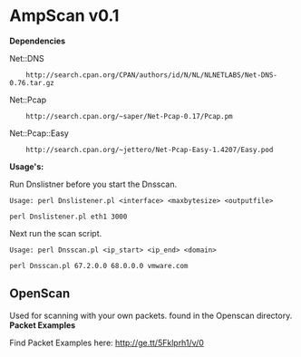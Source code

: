 AmpScan v0.1
=======
**Dependencies**

Net::DNS

        http://search.cpan.org/CPAN/authors/id/N/NL/NLNETLABS/Net-DNS-0.76.tar.gz
Net::Pcap

        http://search.cpan.org/~saper/Net-Pcap-0.17/Pcap.pm
Net::Pcap::Easy

        http://search.cpan.org/~jettero/Net-Pcap-Easy-1.4207/Easy.pod
**Usage's:**

Run Dnslistner before you start the Dnsscan.
    
    Usage: perl Dnslistener.pl <interface> <maxbytesize> <outputfile>
    
    perl Dnslistener.pl eth1 3000
    
Next run the scan script.

    Usage: perl Dnsscan.pl <ip_start> <ip_end> <domain>
    
    perl Dnsscan.pl 67.2.0.0 68.0.0.0 vmware.com
    

OpenScan
----------
Used for scanning with your own packets. found in the Openscan directory.
**Packet Examples**

Find Packet Examples here:
http://ge.tt/5Fklprh1/v/0
